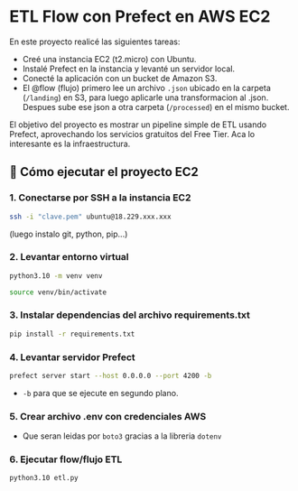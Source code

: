 # ETL Flow con Prefect en AWS EC2

En este proyecto realicé las siguientes tareas:

- Creé una instancia EC2 (t2.micro) con Ubuntu.
- Instalé Prefect en la instancia y levanté un servidor local.
- Conecté la aplicación con un bucket de Amazon S3.
- El @flow (flujo) primero lee un archivo `.json` ubicado en la carpeta (`/landing`) en S3, para luego aplicarle una transformacion al .json. Despues sube ese json a otra carpeta (`/processed`) en el mismo bucket.

El objetivo del proyecto es mostrar un pipeline simple de ETL usando Prefect, aprovechando los servicios gratuitos del Free Tier. Aca lo interesante es la infraestructura.

## 🧪 Cómo ejecutar el proyecto EC2

### 1. Conectarse por SSH a la instancia EC2

```bash
ssh -i "clave.pem" ubuntu@18.229.xxx.xxx
```

(luego instalo git, python, pip...)

### 2. Levantar entorno virtual
```bash
python3.10 -m venv venv
```

```bash
source venv/bin/activate
```

### 3. Instalar dependencias del archivo requirements.txt
```bash
pip install -r requirements.txt
```

### 4. Levantar servidor Prefect
```bash
prefect server start --host 0.0.0.0 --port 4200 -b
```
- `-b` para que se ejecute en segundo plano.

### 5. Crear archivo .env con credenciales AWS
- Que seran leidas por `boto3` gracias a la libreria `dotenv`

### 6. Ejecutar flow/flujo ETL
```bash
python3.10 etl.py
```